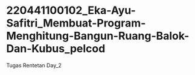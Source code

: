 # 220441100102_Eka-Ayu-Safitri_Membuat-Program-Menghitung-Bangun-Ruang-Balok-Dan-Kubus_pelcod
Tugas Rentetan Day_2
